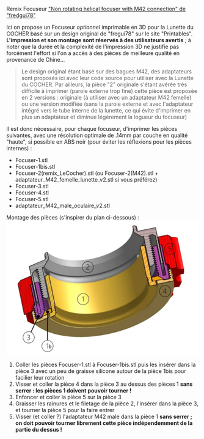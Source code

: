 Remix Focuseur ["Non rotating helical focuser with M42 connection" de "fredgui78"](https://www.printables.com/fr/model/347950-non-rotating-helical-focuser-with-m42-connection)

Ici on propose un Focuseur *optionnel* imprimable en 3D pour la Lunette du COCHER basé sur un design original de "fregui78" sur le site "Printables". **L'impression et son montage sont réservés à des utilisateurs avertis** ; à noter que la durée et la complexité de l'impression 3D ne justifie pas forcément l'effort si l'on a accès à des pièces de meilleure qualité en provenance de Chine...

> Le design original étant basé sur des bagues M42, des adaptateurs sont proposés ici avec leur code source pour utiliser avec la Lunette du COCHER.
> Par ailleurs, la pièce "2" originale s'étant avérée très difficile à imprimer (paroie externe trop fine) cette pièce est proposée en 2 versions : originale (à utiliser avec un adaptateur M42 femelle) ou une version modifiée (sans la paroie externe et avec l'adaptateur intégré vers le tube interne de la lunette, ce qui évite d'imprimer en plus un adaptateur et diminue légèrement la logueur du focuseur)

Il est donc nécessaire, pour chaque focuseur, d'imprimer les pièces suivantes, avec une résolution optimale de .14mm par couche en qualité "haute", si possible en ABS noir (pour éviter les réflexions pour les pièces internes) :
- Focuser-1.stl
- Focuser-1bis.stl
- Focuser-2(remix_LeCocher).stl  (ou Focuser-2(M42).stl + adaptateur_M42_femelle_lunette_v2.stl si vous préférez)
- Focuser-3.stl
- Focuser-4.stl
- Focuser-5.stl
- adaptateur_M42_male_oculaire_v2.stl

Montage des pièces (s'inspirer du plan ci-dessous) :
![](Montage_Focuser.jpeg)
1. Coller les pièces Focuser-1.stl à Focuser-1bis.stl puis les insérer dans la pièce 3 avec un peu de graisse silicone autour de la pièce 1bis pour facilier leur rotation
2. Visser et coller la pièce 4 dans la pièce 3 au dessus des pièces 1 **sans serrer : les pièces 1 doivent pouvoir tourner !**
3. Enfoncer et coller la pièce 5 sur la pièce 3
4. Graisser les rainures et le filetage de la pièce 2, l'insérer dans la pièce 3, et tourner la pièce 5 pour la faire entrer
5. Visser (et coller ?) l'adaptateur M42 male dans la pièce 1 **sans serrer ; on doit pouvoir tourner librement cette pièce indépendemment de la partie du dessus !**

